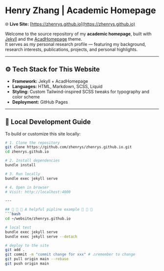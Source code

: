 # Henry Zhang | Academic Homepage

🌐 **Live Site:** [https://zhenrys.github.io](https://zhenrys.github.io)

Welcome to the source repository of my **academic homepage**, built with [Jekyll](https://jekyllrb.com/) and the [AcadHomepage](https://github.com/RayeRen/acad-homepage.github.io) theme.  
It serves as my personal research profile — featuring my background, research interests, publications, projects, and personal highlights.

---

## ⚙️ Tech Stack for This Website

- **Framework:** Jekyll + AcadHomepage  
- **Languages:** HTML, Markdown, SCSS, Liquid  
- **Styling:** Custom Tailwind-inspired SCSS tweaks for typography and color scheme  
- **Deployment:** GitHub Pages  

---

## 🚀 Local Development Guide

To build or customize this site locally:

```bash
# 1. Clone the repository
git clone https://github.com/zhenrys/zhenrys.github.io.git
cd zhenrys.github.io

# 2. Install dependencies
bundle install

# 3. Run locally
bundle exec jekyll serve

# 4. Open in browser
# Visit: http://localhost:4000

---

## 🚀 🚀 🚀 A helpful pipline example 🚀 🚀 🚀 
```bash
cd ~/website/zhenrys.github.io

# local test
bundle exec jekyll serve
bundle exec jekyll serve --detach

# deploy to the site
git add .
git commit -m "commit change for xxx" # ⚠️remember to change
git pull origin main --rebase
git push origin main
```
